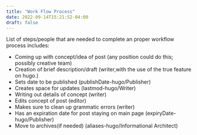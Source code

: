 ```yaml
---
title: "Work Flow Process"
date: 2022-09-14T15:21:52-04:00
draft: false
---
```


List of steps/people that are needed to complete an proper workflow process includes:
- Coming up with concept/idea of post 
  (any position could do this; possibly creative team)
- Creation of brief description/draft (writer,with the use of the true feature on hugo.)
- Sets date to be published (publishDate-hugo/Publisher)
- Creates space for updates (lastmod-hugo/Writer)
- Writing out details of concept (writer)
- Edits concept of post (editor)
- Makes sure to clean up grammatic errors (writer)
- Has an expiration date for post staying on main page (expiryDate-hugo/Publisher)
- Move to archives(if needed) (aliases-hugo/Informational Architect)
